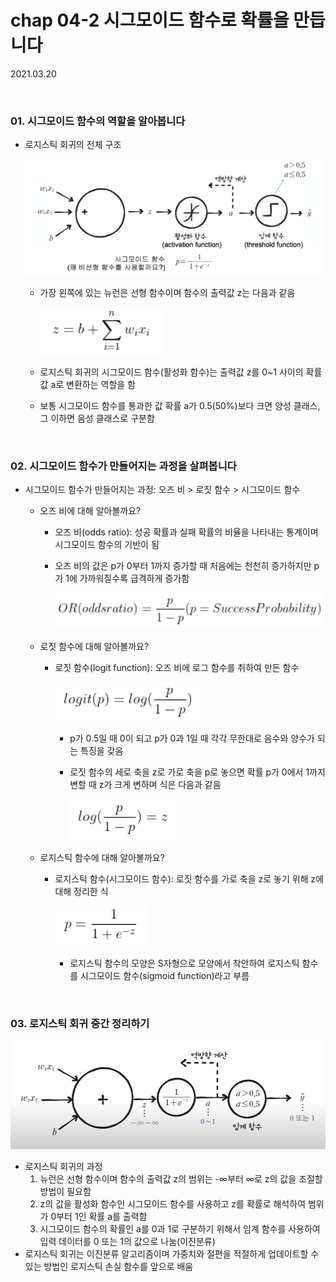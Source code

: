 # chap 04-2 시그모이드 함수로 확률을 만듭니다

2021.03.20

<br>

### 01. 시그모이드 함수의 역할을 알아봅니다

* 로지스틱 회귀의 전체 구조

  ![image01](https://github.com/hyunmin0317/DeepLearning_Study/blob/master/chap04/section02/image01.PNG?raw=true)

  * 가장 왼쪽에 있는 뉴런은 선형 함수이며 함수의 출력값 z는 다음과 같음

    ![image02](https://github.com/hyunmin0317/DeepLearning_Study/blob/master/chap04/section02/image02.PNG?raw=true)

  * 로지스틱 회귀의 시그모이드 함수(활성화 함수)는 출력값 z를 0~1 사이의 확률값 a로 변환하는 역할을 함

  * 보통 시그모이드 함수를 통과한 값 확률 a가 0.5(50%)보다 크면 양성 클래스, 그 이하면 음성 클래스로 구분함

<br>

### 02. 시그모이드 함수가 만들어지는 과정을 살펴봅니다

* 시그모이드 함수가 만들어지는 과정: 오즈 비 > 로짓 함수 > 시그모이드 함수

  * 오즈 비에 대해 알아볼까요?

    * 오즈 비(odds ratio): 성공 확률과 실패 확률의 비율을 나타내는 통계이며 시그모이드 함수의 기반이 됨

    * 오즈 비의 값은 p가 0부터 1까지 증가할 때 처음에는 천천히 증가하지만 p가 1에 가까워질수록 급격하게 증가함

      ![image03](https://github.com/hyunmin0317/DeepLearning_Study/blob/master/chap04/section02/image03.PNG?raw=true)

  * 로짓 함수에 대해 알아볼까요?

    * 로짓 함수(logit function): 오즈 비에 로그 함수를 취하여 만든 함수

      ![image04](https://github.com/hyunmin0317/DeepLearning_Study/blob/master/chap04/section02/image04.PNG?raw=true)

      * p가 0.5일 때 0이 되고 p가 0과 1일 때 각각 무한대로 음수와 양수가 되는 특징을 갖음
    
      * 로짓 함수의 세로 축을 z로 가로 축을 p로 놓으면 확률 p가 0에서 1까지 변할 때 z가 크게 변하며 식은 다음과 같음
      
        ![image05](https://github.com/hyunmin0317/DeepLearning_Study/blob/master/chap04/section02/image05.PNG?raw=true)
  
  * 로지스틱 함수에 대해 알아볼까요?
  
    * 로지스틱 함수(시그모이드 함수): 로짓 함수를 가로 축을 z로 놓기 위해 z에 대해 정리한 식
  
      ![image06](https://github.com/hyunmin0317/DeepLearning_Study/blob/master/chap04/section02/image06.PNG?raw=true)
  
      * 로지스틱 함수의 모양은 S자형으로 모양에서 착안하여 로지스틱 함수를 시그모이드 함수(sigmoid function)라고 부름

<br>

### 03. 로지스틱 회귀 중간 정리하기

![image07](https://github.com/hyunmin0317/DeepLearning_Study/blob/master/chap04/section02/image07.PNG?raw=true)

* 로지스틱 회귀의 과정
  1. 뉴런은 선형 함수이며 함수의 출력값 z의 범위는 -∞부터 ∞로 z의 값을 조절할 방법이 필요함
  2. z의 값을 활성화 함수인 시그모이드 함수를 사용하고 z를 확률로 해석하여 범위가 0부터 1인 확률 a를 출력함
  3. 시그모이드 함수의 확률인 a를 0과 1로 구분하기 위해서 임계 함수를 사용하여 입력 데이터를 0 또는 1의 값으로 나눔(이진분류)
* 로지스틱 회귀는 이진분류 알고리즘이며 가중치와 절편을 적절하게 업데이트할 수 있는 방법인 로지스틱 손실 함수를 앞으로 배움